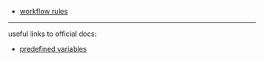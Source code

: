 - [workflow rules](./rules.md)

---

useful links to official docs:
- [predefined variables](https://docs.gitlab.com/ee/ci/variables/predefined_variables.html)
